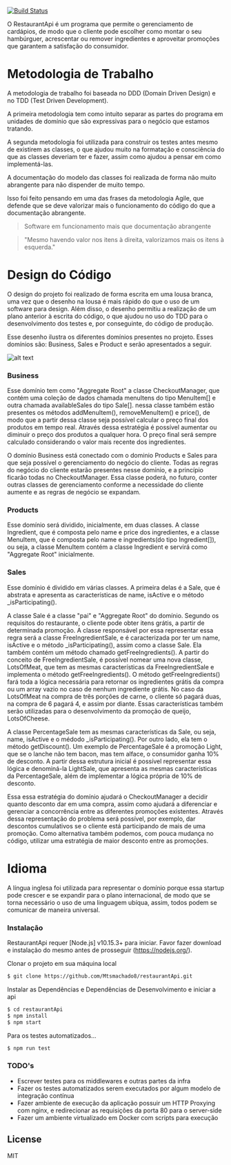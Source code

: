 [![Build Status](https://travis-ci.org/joemccann/dillinger.svg?branch=master)](https://travis-ci.org/joemccann/dillinger)

O RestaurantApi é um programa que permite o gerenciamento de cardápios, de modo que o cliente pode escolher como montar o seu hambúrguer, acrescentar ou remover ingredientes e aproveitar promoções que garantem a satisfação do consumidor.

# Metodologia de Trabalho

   A metodologia de trabalho foi baseada no DDD (Domain Driven Design) e no TDD (Test Driven Development).

   A primeira metodologia tem como intuito separar as partes do programa em unidades de domínio que são expressivas para o negócio que estamos tratando.

   A segunda metodologia foi utilizada para construir os testes antes mesmo de existirem as classes, o que ajudou muito na formatação e consciência do que as classes deveriam ter e fazer, assim como ajudou a pensar em como implementá-las.

   A documentação do modelo das classes foi realizada de forma não muito abrangente para não dispender de muito tempo.
   
   Isso foi feito pensando em uma das frases da metodologia Agile, que defende que se deve valorizar mais o funcionamento do código do que a documentação abrangente. 

> Software em funcionamento mais que documentação abrangente

> "Mesmo havendo valor nos itens à direita, valorizamos mais os itens à esquerda."

# Design do Código

O design do projeto foi realizado de forma escrita em uma lousa branca, uma vez que o desenho na lousa é mais rápido do que o uso de um software para design.
Além disso, o desenho permitiu a realização de um plano anterior à escrita do código, o que ajudou no uso do TDD para o desenvolvimento dos testes e, por conseguinte, do código de produção.

Esse desenho ilustra os diferentes domínios presentes no projeto. Esses domínios são: Business, Sales e Product e serão apresentados a seguir.

![alt text](https://github.com/Mtsmachado8/restaurantApi/model-design.jpeg)

### Business

Esse domínio tem como "Aggregate Root" a classe CheckoutManager, que contém uma coleção de dados chamada menuItens do tipo MenuItem[] e outra chamada availableSales do tipo Sale[]. nessa classe também estão presentes os métodos addMenuItem(), removeMenuItem() e price(), de modo que a partir dessa classe seja possível calcular o preço final dos produtos em tempo real.
Através dessa estratégia é possível aumentar ou diminuir o preço dos produtos a qualquer hora. O preço final será sempre calculado considerando o valor mais recente dos ingredientes.

O domínio Business está conectado com o dominio Products e Sales para que seja possível o gerenciamento do negócio do cliente.
Todas as regras do negócio do cliente estarão presentes nesse domínio, e a princípio ficarão todas no CheckoutManager.
Essa classe poderá, no futuro, conter outras classes de gerenciamento conforme a necessidade do cliente aumente e as regras de negócio se expandam.

### Products

Esse domínio será dividido, inicialmente, em duas classes.
A classe Ingredient, que é composta pelo name e price dos ingredientes, e a classe MenuItem, que é composta pelo name e ingredients(do tipo Ingredient[]), ou seja, a classe MenuItem contém a classe Ingredient e servirá como "Aggregate Root" inicialmente.

### Sales 

Esse domínio é dividido em várias classes. A primeira delas é a Sale, que é abstrata e apresenta as características de name, isActive e o método _isParticipating(). 

A classe Sale é a classe "pai" e "Aggregate Root" do domínio. 
Segundo os requisitos do restaurante, o cliente pode obter itens grátis, a partir de determinada promoção. A classe responsável por essa representar essa regra será a classe FreeIngredientSale, e é caracterizada por ter um name, isActive e o método _isParticipating(), assim como a classe Sale. Ela também contém um método chamado getFreeIngredients().
A partir do conceito de FreeIngredientSale, é possível nomear uma nova classe, LotsOfMeat, que tem as mesmas características da FreeIngredientSale e implementa o método getFreeIngredients().
O método getFreeIngredients() fará toda a lógica necessária para retornar os ingredientes grátis da compra ou um array vazio no caso de nenhum ingrediente grátis.
No caso da LotsOfMeat na compra de três porções de carne, o cliente só pagará duas, na compra de 6 pagará 4, e assim por diante.
Essas características também serão utilizadas para o desenvolvimento da promoção de queijo, LotsOfCheese.

A classe PercentageSale tem as mesmas características da Sale, ou seja, name, isActive e o médodo _isParticipating(). Por outro lado, ela tem o método getDiscount(). Um exemplo de PercentageSale é a promoção Light, que se o lanche não tem bacon, mas tem alface, o consumidor ganha 10% de desconto.
A partir dessa estrutura inicial é possível representar essa lógica e denominá-la LightSale, que apresenta as mesmas características da PercentageSale, além de implementar a lógica própria de 10% de desconto.

Essa essa estratégia do domínio ajudará o CheckoutManager a decidir quanto desconto dar em uma compra, assim como ajudará a diferenciar e gerenciar a concorrência entre as diferentes promoções existentes.
Através dessa representação do problema será possível, por exemplo, dar descontos cumulativos se o cliente está participando de mais de uma promoção.
Como alternativa também podemos, com pouca mudança no código, utilizar uma estratégia de maior desconto entre as promoções.

# Idioma

A língua inglesa foi utilizada para representar o domínio porque essa startup pode crescer e se expandir para o plano internacional, de modo que se torna necessário o uso de uma linguagem ubíqua, assim, todos podem se comunicar de maneira universal. 

### Instalação

RestaurantApi requer [Node.js] v10.15.3+ para iniciar.
Favor fazer download e instalação do mesmo antes de prosseguir (https://nodejs.org/).

Clonar o projeto em sua máquina local
```sh
$ git clone https://github.com/Mtsmachado8/restaurantApi.git
```

Instalar as Dependências e Dependências de Desenvolvimento e iniciar a api

```sh
$ cd restaurantApi
$ npm install
$ npm start
```

Para os testes automatizados...

```sh
$ npm run test
```

### TODO's

 - Escrever testes para os middlewares e outras partes da infra
 - Fazer os testes automatizados serem executados por algum modelo de integração contínua
 - Fazer ambiente de execução da aplicação possuir um HTTP Proxying com nginx, e redirecionar as requisições da porta 80 para o server-side
 - Fazer um ambiente virtualizado em Docker com scripts para execução

License
----

MIT